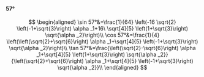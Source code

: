 #### 57°

$$
\begin{aligned}
\sin 57°&=\frac{1}{64} \left(-16 \sqrt{2} \left(-1+\sqrt{3}\right) \alpha _1+16\ \sqrt[4]{5} \left(1+\sqrt{3}\right) \sqrt{\alpha _2}\right)\\
\cos 57°&=\frac{1}{4} \left(\left(\sqrt{2}+\sqrt{6}\right) \alpha _1+\sqrt[4]{5} \left(-1+\sqrt{3}\right) \sqrt{\alpha _2}\right)\\
\tan 57°&=\frac{\left(\sqrt{2}-\sqrt{6}\right) \alpha _1+\sqrt[4]{5} \left(1+\sqrt{3}\right) \sqrt{\alpha _2}}{\left(\sqrt{2}+\sqrt{6}\right) \alpha _1+\sqrt[4]{5}
\left(-1+\sqrt{3}\right) \sqrt{\alpha _2}}\\
\end{aligned}
$$

